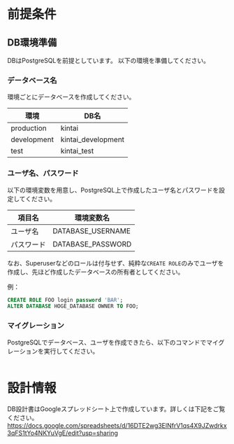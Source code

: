 # 前提条件
## DB環境準備
DBはPostgreSQLを前提としています。
以下の環境を準備してください。

### データベース名
環境ごとにデータベースを作成してください。

| 環境 | DB名 |
|---|---|
| production | kintai |
| development | kintai_development |
| test | kintai_test |

### ユーザ名、パスワード
以下の環境変数を用意し、PostgreSQL上で作成したユーザ名とパスワードを設定してください。

| 項目名 | 環境変数名 |
|---|---|
| ユーザ名 | DATABASE_USERNAME |
| パスワード | DATABASE_PASSWORD |

なお、Superuserなどのロールは付与せず、純粋な`CREATE ROLE`のみでユーザを作成し、先ほど作成したデータベースの所有者としてください。

例：
```sql
CREATE ROLE FOO login password 'BAR';
ALTER DATABASE HOGE_DATABASE OWNER TO FOO;
```

### マイグレーション
PostgreSQLでデータベース、ユーザを作成できたら、以下のコマンドでマイグレーションを実行してください。

```

```

# 設計情報
DB設計書はGoogleスプレッドシート上で作成しています。詳しくは下記をご覧ください。
https://docs.google.com/spreadsheets/d/16DTE2wg3ElNfrV1qs4X9JZwdrkx3qFS1tYo4NKYuVgE/edit?usp=sharing
